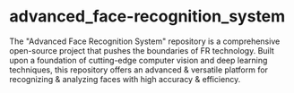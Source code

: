 # advanced_face-recognition_system
The "Advanced Face Recognition System" repository is a comprehensive open-source project that pushes the boundaries of FR technology. Built upon a foundation of cutting-edge computer vision and deep learning techniques, this repository offers an advanced &amp; versatile platform for recognizing &amp; analyzing faces with high accuracy &amp; efficiency.
